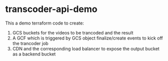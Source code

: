 # transcoder-api-demo

This a demo terraform code to create:

1. GCS buckets for the videos to be trancoded and the result
2. A GCF which is triggered by GCS object finalize/create events to kick off the trancoder job
3. CDN and the corresponding load balancer to expose the output bucket as a backend bucket
